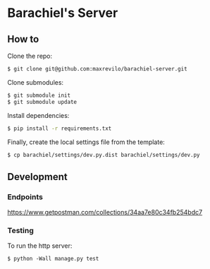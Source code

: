 Barachiel's Server
=============================

How to
------

Clone the repo:
```bash
$ git clone git@github.com:maxrevilo/barachiel-server.git
```

Clone submodules:
```bash
$ git submodule init
$ git submodule update
```

Install dependencies:
```bash
$ pip install -r requirements.txt
```

Finally, create the local settings file from the template:
```bash
$ cp barachiel/settings/dev.py.dist barachiel/settings/dev.py
```

Development
------

### Endpoints
https://www.getpostman.com/collections/34aa7e80c34fb254bdc7

### Testing
To run the http server:
```shell
$ python -Wall manage.py test
```
